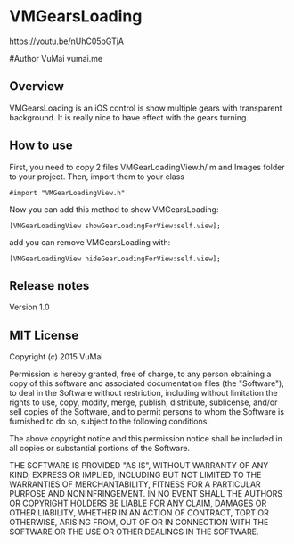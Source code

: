 

# VMGearsLoading
https://youtu.be/nUhC05pGTjA

#Author
VuMai
vumai.me

## Overview ##

VMGearsLoading is an iOS control is show multiple gears with transparent background. It is really nice to have effect with the gears turning.

## How to use ##

First, you need to copy 2 files VMGearLoadingView.h/.m and Images folder to your project. Then, import them to your class

```objc
#import "VMGearLoadingView.h"
```

Now you can add this method to show VMGearsLoading:

```objc
[VMGearLoadingView showGearLoadingForView:self.view];
```

add you can remove VMGearsLoading with:

```objc
[VMGearLoadingView hideGearLoadingForView:self.view];
```

## Release notes

Version 1.0

## MIT License
Copyright (c) 2015 VuMai

Permission is hereby granted, free of charge, to any person obtaining a copy of this software and associated documentation files (the "Software"), to deal in the Software without restriction, including without limitation the rights to use, copy, modify, merge, publish, distribute, sublicense, and/or sell copies of the Software, and to permit persons to whom the Software is furnished to do so, subject to the following conditions:

The above copyright notice and this permission notice shall be included in all copies or substantial portions of the Software.

THE SOFTWARE IS PROVIDED "AS IS", WITHOUT WARRANTY OF ANY KIND, EXPRESS OR IMPLIED, INCLUDING BUT NOT LIMITED TO THE WARRANTIES OF MERCHANTABILITY, FITNESS FOR A PARTICULAR PURPOSE AND NONINFRINGEMENT. IN NO EVENT SHALL THE AUTHORS OR COPYRIGHT HOLDERS BE LIABLE FOR ANY CLAIM, DAMAGES OR OTHER LIABILITY, WHETHER IN AN ACTION OF CONTRACT, TORT OR OTHERWISE, ARISING FROM, OUT OF OR IN CONNECTION WITH THE SOFTWARE OR THE USE OR OTHER DEALINGS IN THE SOFTWARE.
